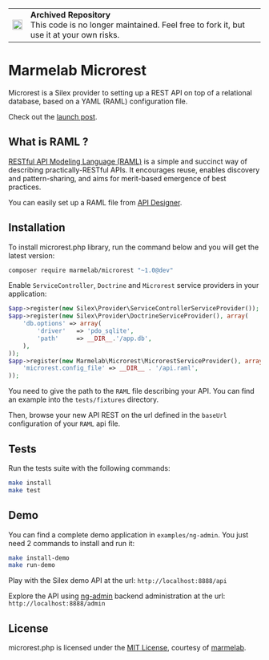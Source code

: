 <table>
        <tr>
            <td><img width="20" src="https://cdnjs.cloudflare.com/ajax/libs/octicons/8.5.0/svg/archive.svg" alt="archived" /></td>
            <td><strong>Archived Repository</strong><br />
            This code is no longer maintained. Feel free to fork it, but use it at your own risks.
	    </td>
        </tr>
</table>

# Marmelab Microrest

Microrest is a Silex provider to setting up a REST API on top of a relational database, based on a YAML (RAML) configuration file.

Check out the [launch post](http://marmelab.com/blog/2015/01/05/introducing-microrest-raml-api-in-silex.html).

## What is RAML ?

[RESTful API Modeling Language (RAML)](http://raml.org/) is a simple and succinct way of describing practically-RESTful APIs. It encourages reuse, enables discovery and pattern-sharing, and aims for merit-based emergence of best practices.   

You can easily set up a RAML file from [API Designer](http://api-portal.anypoint.mulesoft.com/raml/api-designer).     

## Installation

To install microrest.php library, run the command below and you will get the latest version:

```bash
composer require marmelab/microrest "~1.0@dev"
```

Enable `ServiceController`, `Doctrine` and `Microrest` service providers in your application:

```php
$app->register(new Silex\Provider\ServiceControllerServiceProvider());
$app->register(new Silex\Provider\DoctrineServiceProvider(), array(
    'db.options' => array(
        'driver'   => 'pdo_sqlite',
        'path'     => __DIR__.'/app.db',
    ),
));
$app->register(new Marmelab\Microrest\MicrorestServiceProvider(), array(
    'microrest.config_file' => __DIR__ . '/api.raml',
));
```
  
You need to give the path to the `RAML` file describing your API. You can find an example into the `tests/fixtures` directory.

Then, browse your new API REST on the url defined in the `baseUrl` configuration of your `RAML` api file.

## Tests

Run the tests suite with the following commands:

```bash
make install
make test
```

## Demo

You can find a complete demo application in `examples/ng-admin`. You just need 2 commands to install and run it:

```bash
make install-demo
make run-demo
```

Play with the Silex demo API at the url: `http://localhost:8888/api`

Explore the API using [ng-admin](https://github.com/marmelab/ng-admin) backend administration at the url: `http://localhost:8888/admin`

## License

microrest.php is licensed under the [MIT License](LICENSE), courtesy of [marmelab](http://marmelab.com).
